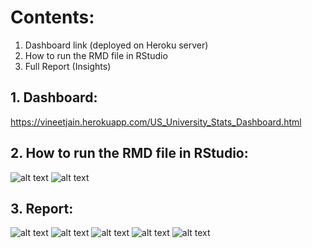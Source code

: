 # **Contents:**
1. Dashboard link (deployed on Heroku server)
2. How to run the RMD file in RStudio
3. Full Report (Insights)


## **1. Dashboard:**
https://vineetjain.herokuapp.com/US_University_Stats_Dashboard.html

## **2. How to run the RMD file in RStudio:**
![alt text](https://github.com/vinejain/r-flexdashboard-data-viz/blob/master/how-to-run/1.png?raw=true)
![alt text](https://github.com/vinejain/r-flexdashboard-data-viz/blob/master/how-to-run/2.png?raw=true)

## **3. Report:**
![alt text](https://github.com/vinejain/r-flexdashboard-data-viz/blob/master/report/1.jpg?raw=true)
![alt text](https://github.com/vinejain/r-flexdashboard-data-viz/blob/master/report/2.jpg?raw=true)
![alt text](https://github.com/vinejain/r-flexdashboard-data-viz/blob/master/report/3.jpg?raw=true)
![alt text](https://github.com/vinejain/r-flexdashboard-data-viz/blob/master/report/4.jpg?raw=true)
![alt text](https://github.com/vinejain/r-flexdashboard-data-viz/blob/master/report/5.jpg?raw=true)
